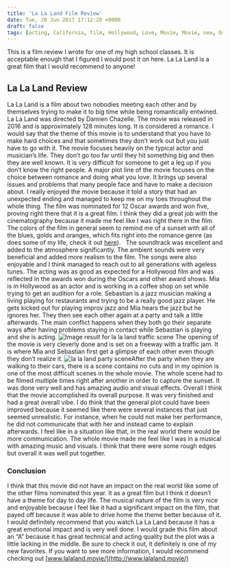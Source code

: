```yaml
---
title: 'La La Land Film Review'
date: Tue, 20 Jun 2017 17:12:20 +0000
draft: false
tags: [acting, California, film, Hollywood, Love, Movie, Movie, new, Oscars, Real Life, Review, Story]
---
```


This is a film review I wrote for one of my high school classes. It is acceptable enough that I figured I would post it on here. La La Land is a great film that I would recommend to anyone!

La La Land Review
-----------------

La La Land is a film about two nobodies meeting each other and by themselves trying to make it to big time while being romantically entwined. La La Land was directed by Damien Chazelle. The movie was released in 2016 and is approximately 128 minutes long. It is considered a romance. I would say that the theme of this movie is to understand that you have to make hard choices and that sometimes they don’t work out but you just have to go with it. The movie focuses heavily on the typical actor and musician’s life. They don’t go too far until they hit something big and then they are well known. It is very difficult for someone to get a leg up if you don’t know the right people. A major plot line of the movie focuses on the choice between romance and doing what you love. It brings up several issues and problems that many people face and have to make a decision about. I really enjoyed the movie because it told a story that had an unexpected ending and managed to keep me on my toes throughout the whole thing. The film was nominated for 12 Oscar awards and won five, proving right there that it is a great film. I think they did a great job with the cinematography because it made me feel like I was right there in the film. The colors of the film in general seem to remind me of a sunset with all of the blues, golds and oranges, which fits right into the romance genre (as does some of my life, check it out [here](https://www.ethohampton.com/2016/12/16/love-life-2016/)).   The soundtrack was excellent and added to the atmosphere significantly. The ambient sounds were very beneficial and added more realism to the film. The songs were also enjoyable and I think managed to reach out to all generations with ageless tunes. The acting was as good as expected for a Hollywood film and was reflected in the awards won during the Oscars and other award shows. Mia is in Hollywood as an actor and is working in a coffee shop on set while trying to get an audition for a role. Sebastian is a jazz musician making a living playing for restaurants and trying to be a really good jazz player. He gets kicked out for playing improv jazz and Mia hears the jazz but he ignores her. They then see each other again at a party and talk a little afterwards. The main conflict happens when they both go their separate ways after having problems staying in contact while Sebastian is playing and she is acting. ![Image result for la la land traffic scene](https://media2.giphy.com/media/3oz8xWiqIYbnkDN3lS/200_s.gif) The opening of the movie is very cleverly done and is set on a freeway with a traffic jam. It is where Mia and Sebastian first get a glimpse of each other even though they don’t realize it.  ![la la land party scene](https://c1.staticflickr.com/6/5309/29826475976_f173df6900_b.jpg)After the party when they are walking to their cars, there is a scene contains no cuts and in my opinion is one of the most difficult scenes in the whole movie. The whole scene had to be filmed multiple times right after another in order to capture the sunset. It was done very well and has amazing audio and visual effects. Overall I think that the movie accomplished its overall purpose. It was very finished and had a great overall vibe. I do think that the general plot could have been improved because it seemed like there were several instances that just seemed unrealistic. For instance, when he could not make her performance, he did not communicate that with her and instead came to explain afterwards. I feel like in a situation like that, in the real world there would be more communication. The whole movie made me feel like I was in a musical with amazing music and visuals. I think that there were some rough edges but overall it was well put together.

### Conclusion

I think that this movie did not have an impact on the real world like some of the other films nominated this year. It as a great film but I think it doesn’t have a theme for day to day life. The musical nature of the film is very nice and enjoyable because I feel like it had a significant impact on the film, that payed off because it was able to drive home the theme better because of it. I would definitely recommend that you watch La La Land because it has a great emotional impact and is very well done. I would grade this film about an “A” because it has great technical and acting quality but the plot was a little lacking in the middle. Be sure to check it out, it definitely is one of my new favorites. If you want to see more information, I would recommend checking out [www.lalaland.movie/](http://www.lalaland.movie/)